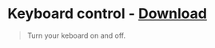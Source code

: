 # Keyboard control - [Download](https://github.com/nikitavoloboev/small-workflows/blob/master/keyboard-control/Keyboard%20control.alfredworkflow?raw=true)
> Turn your keboard on and off.
